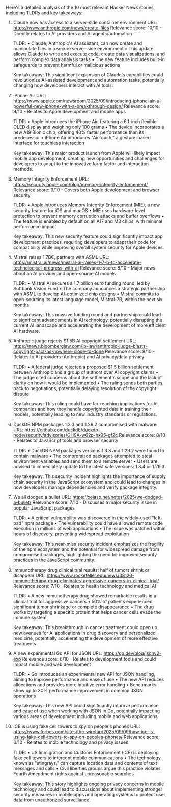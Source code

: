 Here's a detailed analysis of the 10 most relevant Hacker News stories, including TLDRs and key takeaways:

1. Claude now has access to a server-side container environment
   URL: https://www.anthropic.com/news/create-files
   Relevance score: 10/10 - Directly relates to AI providers and AI agents/automation

   TLDR:
   • Claude, Anthropic's AI assistant, can now create and manipulate files in a secure server-side environment
   • This update allows Claude to write and execute code, create data visualizations, and perform complex data analysis tasks
   • The new feature includes built-in safeguards to prevent harmful or malicious actions

   Key takeaway: This significant expansion of Claude's capabilities could revolutionize AI-assisted development and automation tasks, potentially changing how developers interact with AI tools.

2. iPhone Air
   URL: https://www.apple.com/newsroom/2025/09/introducing-iphone-air-a-powerful-new-iphone-with-a-breakthrough-design/
   Relevance score: 9/10 - Relates to Apple development and mobile apps

   TLDR:
   • Apple introduces the iPhone Air, featuring a 6.1-inch flexible OLED display and weighing only 100 grams
   • The device incorporates a new A19 Bionic chip, offering 40% faster performance than its predecessor
   • iPhone Air introduces "AirTouch," a gesture-based interface for touchless interaction

   Key takeaway: This major product launch from Apple will likely impact mobile app development, creating new opportunities and challenges for developers to adapt to the innovative form factor and interaction methods.

3. Memory Integrity Enforcement
   URL: https://security.apple.com/blog/memory-integrity-enforcement/
   Relevance score: 9/10 - Covers both Apple development and browser security

   TLDR:
   • Apple introduces Memory Integrity Enforcement (MIE), a new security feature for iOS and macOS
   • MIE uses hardware-level protection to prevent memory corruption attacks and buffer overflows
   • The feature is enabled by default on all A17 and M3 chips, with minimal performance impact

   Key takeaway: This new security feature could significantly impact app development practices, requiring developers to adapt their code for compatibility while improving overall system security for Apple devices.

4. Mistral raises 1.7B€, partners with ASML
   URL: https://mistral.ai/news/mistral-ai-raises-1-7-b-to-accelerate-technological-progress-with-ai
   Relevance score: 8/10 - Major news about an AI provider and open-source AI models

   TLDR:
   • Mistral AI secures a 1.7 billion euro funding round, led by Softbank Vision Fund
   • The company announces a strategic partnership with ASML to develop AI-optimized chip designs
   • Mistral commits to open-sourcing its latest language model, Mistral-7B, within the next six months

   Key takeaway: This massive funding round and partnership could lead to significant advancements in AI technology, potentially disrupting the current AI landscape and accelerating the development of more efficient AI hardware.

5. Anthropic judge rejects $1.5B AI copyright settlement
   URL: https://news.bloomberglaw.com/ip-law/anthropic-judge-blasts-copyright-pact-as-nowhere-close-to-done
   Relevance score: 8/10 - Relates to AI providers (Anthropic) and AI privacy/data privacy

   TLDR:
   • A federal judge rejected a proposed $1.5 billion settlement between Anthropic and a group of authors over AI copyright claims
   • The judge cited concerns about the settlement's scope and the lack of clarity on how it would be implemented
   • The ruling sends both parties back to negotiations, potentially delaying resolution of the copyright dispute

   Key takeaway: This ruling could have far-reaching implications for AI companies and how they handle copyrighted data in training their models, potentially leading to new industry standards or regulations.

6. DuckDB NPM packages 1.3.3 and 1.29.2 compromised with malware
   URL: https://github.com/duckdb/duckdb-node/security/advisories/GHSA-w62p-hx95-gf2c
   Relevance score: 8/10 - Relates to JavaScript tools and browser security

   TLDR:
   • DuckDB NPM packages versions 1.3.3 and 1.29.2 were found to contain malware
   • The compromised packages attempted to steal environment variables and send them to a remote server
   • Users are advised to immediately update to the latest safe versions: 1.3.4 or 1.29.3

   Key takeaway: This security incident highlights the importance of supply chain security in the JavaScript ecosystem and could lead to changes in how developers manage dependencies and verify package integrity.

7. We all dodged a bullet
   URL: https://xeiaso.net/notes/2025/we-dodged-a-bullet/
   Relevance score: 7/10 - Discusses a major security issue in popular JavaScript packages

   TLDR:
   • A critical vulnerability was discovered in the widely-used "left-pad" npm package
   • The vulnerability could have allowed remote code execution in millions of web applications
   • The issue was patched within hours of discovery, preventing widespread exploitation

   Key takeaway: This near-miss security incident emphasizes the fragility of the npm ecosystem and the potential for widespread damage from compromised packages, highlighting the need for improved security practices in the JavaScript community.

8. Immunotherapy drug clinical trial results: half of tumors shrink or disappear
   URL: https://www.rockefeller.edu/news/38120-immunotherapy-drug-eliminates-aggressive-cancers-in-clinical-trial/
   Relevance score: 7/10 - Relates to health technology and medical AI

   TLDR:
   • A new immunotherapy drug showed remarkable results in a clinical trial for aggressive cancers
   • 50% of patients experienced significant tumor shrinkage or complete disappearance
   • The drug works by targeting a specific protein that helps cancer cells evade the immune system

   Key takeaway: This breakthrough in cancer treatment could open up new avenues for AI applications in drug discovery and personalized medicine, potentially accelerating the development of more effective treatments.

9. A new experimental Go API for JSON
   URL: https://go.dev/blog/jsonv2-exp
   Relevance score: 6/10 - Relates to development tools and could impact mobile and web development

   TLDR:
   • Go introduces an experimental new API for JSON handling, aiming to improve performance and ease of use
   • The new API reduces allocations and provides more intuitive error handling
   • Benchmarks show up to 30% performance improvement in common JSON operations

   Key takeaway: This new API could significantly improve performance and ease of use when working with JSON in Go, potentially impacting various areas of development including mobile and web applications.

10. ICE is using fake cell towers to spy on people's phones
    URL: https://www.forbes.com/sites/the-wiretap/2025/09/09/how-ice-is-using-fake-cell-towers-to-spy-on-peoples-phones/
    Relevance score: 6/10 - Relates to mobile technology and privacy issues

    TLDR:
    • US Immigration and Customs Enforcement (ICE) is deploying fake cell towers to intercept mobile communications
    • The technology, known as "stingrays," can capture location data and contents of text messages and calls
    • Civil liberties groups argue this practice violates Fourth Amendment rights against unreasonable searches

    Key takeaway: This story highlights ongoing privacy concerns in mobile technology and could lead to discussions about implementing stronger security measures in mobile apps and operating systems to protect user data from unauthorized surveillance.